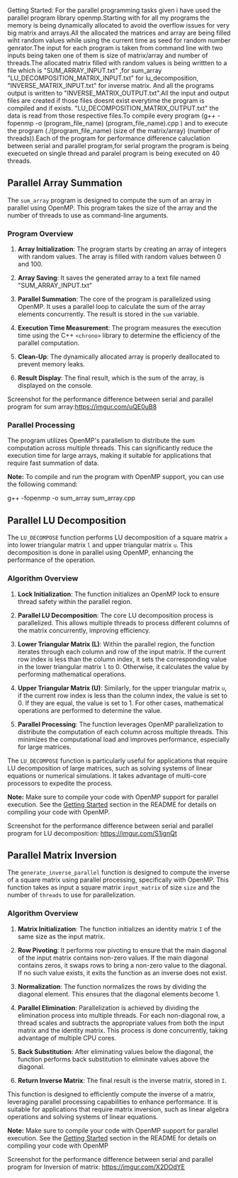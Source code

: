 
 
 Getting Started:
 For the parallel programming tasks given i have used the parallel program library openmp.Starting with for all my programs the
 memory is being dynamically allocated to avoid the overflow issues for very big matrix and arrays.All the allocated the matrices 
 and array are being filled wiht random values while using the current time as seed for random number genrator.The input for each program
 is taken from command line with two inputs being taken one of them is size of matrix/array and number of threads.The allocated matrix filled
 with random values is being writtten to a file which is "SUM_ARRAY_INPUT.txt" ,for sum_array "LU_DECOMPOSITION_MATRIX_INPUT.txt" for lu_decomposition, "INVERSE_MATRIX_INPUT.txt" for inverse matrix.
 And all the programs output is written to   "INVERSE_MATRIX_OUTPUT.txt".All the input and output files are created if those files doesnt exist everytime the program is compiled and if exists. "LU_DECOMPOSITION_MATRIX_OUTPUT.txt" 
 the data is read from those respective files.To compile every program (g++ -fopenmp -o (program_file_name) (program_file_name).cpp ) and to 
 execute the program (./(program_file_name) (size of the matrix/array) (number of threads)).Each of the program for performance difference caluclation 
 between serial and parallel program,for serial program the program is being execueted on single thread and paralel program is being executed on
 40 threads.

 ## Parallel Array Summation

The `sum_array` program is designed to compute the sum of an array in parallel using OpenMP. This program takes the size of the array and the number of threads to use as command-line arguments.

### Program Overview

1. **Array Initialization**: The program starts by creating an array of integers with random values. The array is filled with random values between 0 and 100.

2. **Array Saving**: It saves the generated array to a text file named "SUM_ARRAY_INPUT.txt"

3. **Parallel Summation**: The core of the program is parallelized using OpenMP. It uses a parallel loop to calculate the sum of the array elements concurrently. The result is stored in the `sum` variable.

4. **Execution Time Measurement**: The program measures the execution time using the C++ `<chrono>` library to determine the efficiency of the parallel computation.

5. **Clean-Up**: The dynamically allocated array is properly deallocated to prevent memory leaks.

6. **Result Display**: The final result, which is the sum of the array, is displayed on the console.
 
Screenshot for the performance difference between serial and parallel program for sum array:https://imgur.com/uQE0uB8

### Parallel Processing

The program utilizes OpenMP's parallelism to distribute the sum computation across multiple threads. This can significantly reduce the execution time for large arrays, making it suitable for applications that require fast summation of data.

**Note:** To compile and run the program with OpenMP support, you can use the following command:

g++ -fopenmp -o sum_array sum_array.cpp


## Parallel LU Decomposition

The `LU_DECOMPOSE` function performs LU decomposition of a square matrix `a` into lower triangular matrix `l` and upper triangular matrix `u`. This decomposition is done in parallel using OpenMP, enhancing the performance of the operation.

### Algorithm Overview

1. **Lock Initialization**: The function initializes an OpenMP lock to ensure thread safety within the parallel region.

2. **Parallel LU Decomposition**: The core LU decomposition process is parallelized. This allows multiple threads to process different columns of the matrix concurrently, improving efficiency.

3. **Lower Triangular Matrix (L)**: Within the parallel region, the function iterates through each column and row of the input matrix. If the current row index is less than the column index, it sets the corresponding value in the lower triangular matrix `l` to 0. Otherwise, it calculates the value by performing mathematical operations.

4. **Upper Triangular Matrix (U)**: Similarly, for the upper triangular matrix `u`, if the current row index is less than the column index, the value is set to 0. If they are equal, the value is set to 1. For other cases, mathematical operations are performed to determine the value.

5. **Parallel Processing**: The function leverages OpenMP parallelization to distribute the computation of each column across multiple threads. This minimizes the computational load and improves performance, especially for large matrices.

The `LU_DECOMPOSE` function is particularly useful for applications that require LU decomposition of large matrices, such as solving systems of linear equations or numerical simulations. It takes advantage of multi-core processors to expedite the process.

**Note:** Make sure to compile your code with OpenMP support for parallel execution. See the [Getting Started](#getting-started) section in the README for details on compiling your code with OpenMP.

Screenshot for the performance difference between serial and parallel program for LU decomposition: https://imgur.com/S1jgnQt

## Parallel Matrix Inversion

The `generate_inverse_parallel` function is designed to compute the inverse of a square matrix using parallel processing, specifically with OpenMP. This function takes as input a square matrix `input_matrix` of size `size` and the number of `threads` to use for parallelization.

### Algorithm Overview

1. **Matrix Initialization**: The function initializes an identity matrix `I` of the same size as the input matrix.

2. **Row Pivoting**: It performs row pivoting to ensure that the main diagonal of the input matrix contains non-zero values. If the main diagonal contains zeros, it swaps rows to bring a non-zero value to the diagonal. If no such value exists, it exits the function as an inverse does not exist.

3. **Normalization**: The function normalizes the rows by dividing the diagonal element. This ensures that the diagonal elements become 1.

4. **Parallel Elimination**: Parallelization is achieved by dividing the elimination process into multiple threads. For each non-diagonal row, a thread scales and subtracts the appropriate values from both the input matrix and the identity matrix. This process is done concurrently, taking advantage of multiple CPU cores.

5. **Back Substitution**: After eliminating values below the diagonal, the function performs back substitution to eliminate values above the diagonal.

6. **Return Inverse Matrix**: The final result is the inverse matrix, stored in `I`.

This function is designed to efficiently compute the inverse of a matrix, leveraging parallel processing capabilities to enhance performance. It is suitable for applications that require matrix inversion, such as linear algebra operations and solving systems of linear equations.

**Note:** Make sure to compile your code with OpenMP support for parallel execution. See the [Getting Started](#getting-started) section in the README for details on compiling your code with OpenMP

Screenshot for the performance difference between serial and parallel program for Inversion of matrix: https://imgur.com/X2DOdYE


